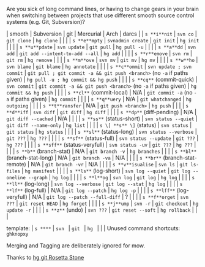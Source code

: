 Are you sick of long command lines, or having to change gears in your brain
when switching between projects that use different smooth source control
systems (e.g. Git, Subversion)?

| smooth         | Subversion   | git             | Mercurial  | Arch    | darcs |
| `s **i**nit`   | `svn co`     | `git clone`     | `hg clone` | | |
| `s **e**mpty`  | `svnadmin create` | `git init`  | `hg init` | | |
| `s **u**pdate` | `svn update` | `git pull`       | `hg pull -u` | | |
| `s **a**dd`    | `svn add`  | `git add --intent-to-add --all`  | `hg add` | | |
| `s **r**emove`   | `svn rm`     | `git rm` | `hg remove` | | |
| `s **m**ove`   | `svn mv`     | `git mv` | `hg mv` | | |
| `s **w**ho`  | `svn blame`  | `git blame`      | `hg annotate` | | |
| `s **c**ommit` | `svn update ; svn commit` | `git pull ; git commit -a && git push <branch>` (no `-a` if paths given) | `hg pull -u ; hg commit && hg push` | | |
| `s **cq**` (commit-quick) | `svn commit` | `git commit -a && git push <branch>` (no `-a` if paths given) | `hg commit && hg push` | | |
| `s **cl**` (commit-local) | N/A | `git commit -a` (no `-a` if paths given) | `hg commit` | | |
| `s **q**uery`  | N/A     | `git whatchanged` | `hg outgoing` | | |
| `s **t**ransfer` | N/A | `git push <branch>` | `hg push` | | |
| `s **d**iff`   | `svn diff`   | `git diff` | `hg diff` | | |
| `s **dp**` (diff-pending) | N/A | `git diff --cached` | N/A | | |
| `s **ss**` (status-short) | `svn status --quiet`  | `git diff --name-only` | `hg list` | | |
| `s \[ **s** \]` (status) | `svn status`   | `git status` | `hg status` | | |
| `s **sl**` (status-long) | `svn status --verbose`   | `git ???` | `hg ???` | | |
| `s **sf**` (status-full) | `svn status --update`   | `git ???` | `hg ???` | | |
| `s **sff**` (status-veryfull) | `svn status -uv` | `git ???` | `hg ???` | | |
| `s **b**` (branch-stat) | N/A  | `git branch -v`      | `hg branches` | | |
| `s **bl**` (branch-stat-long) | N/A  | `git branch -va`      | N/A  | | |
| `s **br**` (branch-stat-remote) | N/A  | `git branch -vr`      | N/A  | | |
| `s **v**isualise`   | `svn ls`     | `git ls-files` | `hg manifest` | | |
| `s **ls**` (log-short) | `svn log --quiet` | `git log --oneline --graph` | `hg log` | | |
| `s **l**og` | `svn log`   | `git log` | `hg log` | | |
| `s **ll**` (log-long)  | `svn log --verbose`   | `git log --stat` | `hg log` | | |
| `s **lf**` (log-full) | N/A   | `git log --patch` | `hg log -p` | | |
| `s **lff**` (log-veryfull) | N/A | `git log --patch --full-diff` | ? | | |
| `s **f**orget`   | `svn ???`  | `git reset HEAD` | `hg forget` | | |
| `s **j**ump`  | `svn -r`     | `git checkout` | `hg update -r` | | |
| `s **z**` (undo)   | `svn ???`     | `git reset --soft` | `hg rollback` | | |

template: | `s ****`  | `svn `  | `git `      | `hg ` | | |
Unused command shortcuts: `ghknopxy`

Merging and Tagging are deliberately ignored for mow.

Thanks to [hg git Rosetta Stone](http://wiki.illumos.org/display/illumos/hg+git+Rosetta+Stone)
